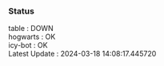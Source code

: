 ### Status


table : DOWN  
hogwarts : OK  
icy-bot : OK  
Latest Update : 2024-03-18 14:08:17.445720
